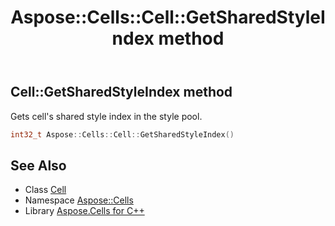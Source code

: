 ﻿---
title: Aspose::Cells::Cell::GetSharedStyleIndex method
linktitle: GetSharedStyleIndex
second_title: Aspose.Cells for C++ API Reference
description: 'Aspose::Cells::Cell::GetSharedStyleIndex method. Gets cell''s shared style index in the style pool in C++.'
type: docs
weight: 3200
url: /cpp/aspose.cells/cell/getsharedstyleindex/
---
## Cell::GetSharedStyleIndex method


Gets cell's shared style index in the style pool.

```cpp
int32_t Aspose::Cells::Cell::GetSharedStyleIndex()
```

## See Also

* Class [Cell](../)
* Namespace [Aspose::Cells](../../)
* Library [Aspose.Cells for C++](../../../)
